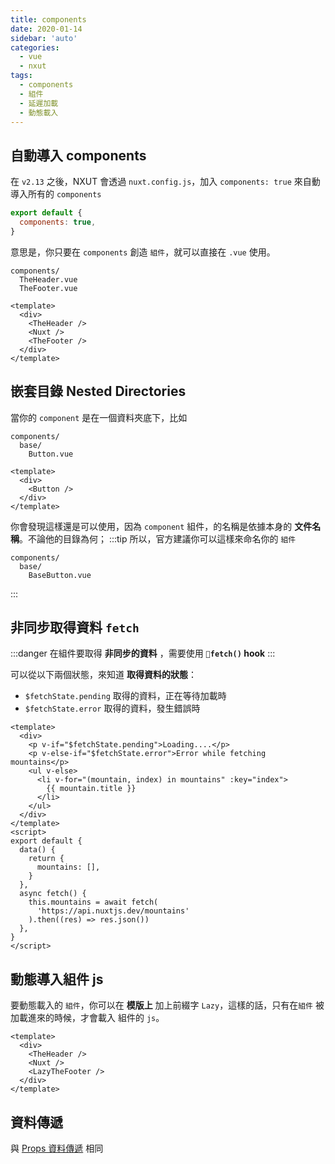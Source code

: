 ```yaml
---
title: components
date: 2020-01-14
sidebar: 'auto'
categories:
  - vue
  - nxut
tags:
  - components
  - 組件
  - 延遲加載
  - 動態載入
---
```


## 自動導入 components

在 `v2.13` 之後，NXUT 會透過 `nuxt.config.js`，加入 `components: true` 來自動導入所有的 `components`

```js
export default {
  components: true,
}
```

意思是，你只要在 `components` 創造 `組件`，就可以直接在 `.vue` 使用。

```
components/
  TheHeader.vue
  TheFooter.vue
```

```vue
<template>
  <div>
    <TheHeader />
    <Nuxt />
    <TheFooter />
  </div>
</template>
```

## 嵌套目錄 Nested Directories

當你的 `component` 是在一個資料夾底下，比如

```{3}
components/
  base/
    Button.vue
```

```vue {3}
<template>
  <div>
    <Button />
  </div>
</template>
```

你會發現這樣還是可以使用，因為 `component` 組件，的名稱是依據本身的 **文件名稱**。不論他的目錄為何；
:::tip
所以，官方建議你可以這樣來命名你的 `組件`

```{3}
components/
  base/
    BaseButton.vue
```

:::

## 非同步取得資料 `fetch`

:::danger
在組件要取得 **非同步的資料** ，需要使用 **`fetch()` hook**
:::

可以從以下兩個狀態，來知道 **取得資料的狀態**：

- `$fetchState.pending` 取得的資料，正在等待加載時
- `$fetchState.error` 取得的資料，發生錯誤時

```vue {3-8,19-23}
<template>
  <div>
    <p v-if="$fetchState.pending">Loading....</p>
    <p v-else-if="$fetchState.error">Error while fetching mountains</p>
    <ul v-else>
      <li v-for="(mountain, index) in mountains" :key="index">
        {{ mountain.title }}
      </li>
    </ul>
  </div>
</template>
<script>
export default {
  data() {
    return {
      mountains: [],
    }
  },
  async fetch() {
    this.mountains = await fetch(
      'https://api.nuxtjs.dev/mountains'
    ).then((res) => res.json())
  },
}
</script>
```

## 動態導入組件 js

要動態載入的 `組件`，你可以在 **模版上** 加上前綴字 `Lazy`，這樣的話，只有在`組件` 被加載進來的時候，才會載入 組件的 `js`。

```vue {5}
<template>
  <div>
    <TheHeader />
    <Nuxt />
    <LazyTheFooter />
  </div>
</template>
```

## 資料傳遞

與 [Props 資料傳遞](../vue/component_props.md) 相同
